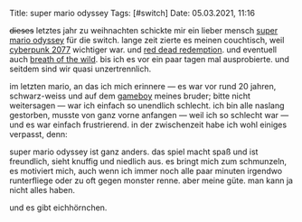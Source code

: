 Title: super mario odyssey
Tags: [#switch]
Date: 05.03.2021, 11:16

<del>dieses</del> letztes jahr zu weihnachten schickte mir ein lieber mensch [super mario odyssey](https://de.wikipedia.org/wiki/Super_Mario_Odyssey) für die switch. lange zeit zierte es meinen couchtisch, weil [cyberpunk 2077](https://de.wikipedia.org/wiki/Cyberpunk_2077) wichtiger war. und [red dead redemption](/2021/17-54/). und eventuell auch [breath of the wild](https://www.neues-deutschland.de/artikel/1147341.ich-komme-mit-gender-in-dein-lieblings-videospiel.html). bis ich es vor ein paar tagen mal ausprobierte. und seitdem sind wir quasi unzertrennlich.

im letzten mario, an das ich mich erinnere — es war vor rund 20 jahren, schwarz-weiss und auf dem [gameboy](https://de.wikipedia.org/wiki/Game_Boy#Game_Boy_Light) meines bruder; bitte nicht weitersagen — war ich einfach so unendlich schlecht. ich bin alle naslang gestorben, musste von ganz vorne anfangen — weil ich so schlecht war — und es war einfach frustrierend. in der zwischenzeit habe ich wohl einiges verpasst, denn:

super mario odyssey ist ganz anders. das spiel macht spaß und ist freundlich, sieht knuffig und niedlich aus. es bringt mich zum schmunzeln, es motiviert mich, auch wenn ich immer noch alle paar minuten irgendwo runterfliege oder zu oft gegen monster renne. aber meine güte. man kann ja nicht alles haben.

und es gibt eichhörnchen.